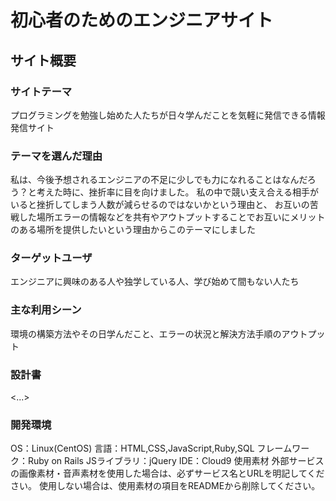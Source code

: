 # 初心者のためのエンジニアサイト

## サイト概要

### サイトテーマ
プログラミングを勉強し始めた人たちが日々学んだことを気軽に発信できる情報発信サイト

### テーマを選んだ理由
私は、今後予想されるエンジニアの不足に少しでも力になれることはなんだろう？と考えた時に、挫折率に目を向けました。 私の中で競い支え合える相手がいると挫折してしまう人数が減らせるのではないかという理由と、 お互いの苦戦した場所エラーの情報などを共有やアウトプットすることでお互いにメリットのある場所を提供したいという理由からこのテーマにしました

### ターゲットユーザ
エンジニアに興味のある人や独学している人、学び始めて間もない人たち

### 主な利用シーン
環境の構築方法やその日学んだこと、エラーの状況と解決方法手順のアウトプット

### 設計書
<...>

### 開発環境
OS：Linux(CentOS)
言語：HTML,CSS,JavaScript,Ruby,SQL
フレームワーク：Ruby on Rails
JSライブラリ：jQuery
IDE：Cloud9
使用素材
外部サービスの画像素材・音声素材を使用した場合は、必ずサービス名とURLを明記してください。
使用しない場合は、使用素材の項目をREADMEから削除してください。